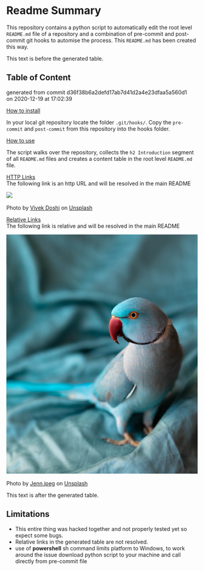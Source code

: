 # Readme Summary

This repository contains a python script to automatically edit the root level `README.md` file of a repository and a combination of pre-commit and post-commit git hooks to automise the process. This `README.md` has been created this way.

This text is before the generated table.

## Table of Content

<!-- start generated table -->
generated from commit d36f38b6a2defd17ab7d41d2a4e23dfaa5a560d1  
on 2020-12-19 at 17:02:39

[How to install](how-to-install/README.md)  

In your local git repository locate the folder `.git/hooks/`. Copy the `pre-commit` and `post-commit` from this repository into the hooks folder.  

[How to use](how-to-use/README.md)  

The script walks over the repository, collects the `h2 Introduction` segment of all `README.md` files and creates a content table in the root level `README.md` file.  

[HTTP Links](how-to-use/links/http/README.md)  
The following link is an http URL and will be resolved in the main README

![](https://images.unsplash.com/photo-1560939509-af421a48c187?ixid=MXwxMjA3fDB8MHxwaG90by1wYWdlfHx8fGVufDB8fHw%3D&ixlib=rb-1.2.1&auto=format&fit=crop&w=1351&q=80)

<span>Photo by <a href="https://unsplash.com/@vivekdoshi?utm_source=unsplash&amp;utm_medium=referral&amp;utm_content=creditCopyText">Vivek Doshi</a> on <a href="https://unsplash.com/s/photos/parrot?utm_source=unsplash&amp;utm_medium=referral&amp;utm_content=creditCopyText">Unsplash</a></span>  

[Relative Links](how-to-use/links/relative/README.md)  
The following link is relative and will be resolved in the main README

![](how-to-use/links/relative/img/rel_parrot.jpg)

<span>Photo by <a href="https://unsplash.com/@jenn_jpeg?utm_source=unsplash&amp;utm_medium=referral&amp;utm_content=creditCopyText">Jenn.jpeg</a> on <a href="https://unsplash.com/s/photos/parrot?utm_source=unsplash&amp;utm_medium=referral&amp;utm_content=creditCopyText">Unsplash</a></span>  

<!-- end generated table -->

This text is after the generated table.


## Limitations
- This entire thing was hacked together and not properly tested yet so expect some bugs.
- Relative links in the generated table are not resolved.
- use of **powershell** sh command limits platform to Windows, to work around the issue download python script to your machine and call directly from pre-commit file
